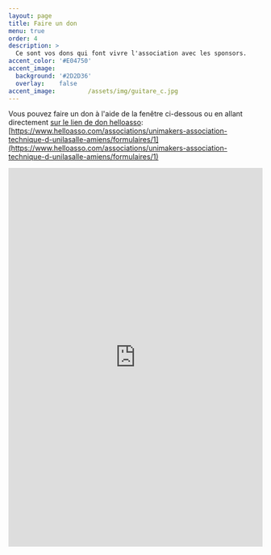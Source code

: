 ```yaml
---
layout: page
title: Faire un don
menu: true
order: 4
description: >
  Ce sont vos dons qui font vivre l'association avec les sponsors.
accent_color: '#E04750'
accent_image:         
  background: '#2D2D36'
  overlay:    false  
accent_image:         /assets/img/guitare_c.jpg
---
```

 
Vous pouvez faire un don à l'aide de la fenêtre ci-dessous ou en allant directement [sur le lien de don helloasso](https://www.helloasso.com/associations/unimakers-association-technique-d-unilasalle-amiens/formulaires/1): [https://www.helloasso.com/associations/unimakers-association-technique-d-unilasalle-amiens/formulaires/1](https://www.helloasso.com/associations/unimakers-association-technique-d-unilasalle-amiens/formulaires/1)

<iframe id="haWidget" allowtransparency="true" scrolling="auto" src="https://www.helloasso.com/associations/unimakers-association-technique-d-unilasalle-amiens/formulaires/1/widget" style="width: 100%; height: 750px; border: none;"></iframe>

